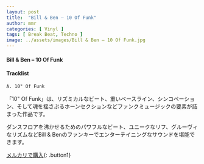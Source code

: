 ```yaml
---
layout: post
title:  "Bill & Ben – 10 Of Funk"
author: mmr
categories: [ Vinyl ]
tags: [ Break Beat, Techno ]
image: ../assets/images/Bill & Ben – 10 Of Funk.jpg
---
```


#### Bill & Ben – 10 Of Funk

#### Tracklist
```md
A. 10" Of Funk
```


「10" Of Funk」は、リズミカルなビート、重いベースライン、シンコペーション、そして魂を揺さぶるホーンセクションなどファンクミュージックの要素が詰まった作品です。

ダンスフロアを沸かせるためのパワフルなビート、ユニークなリフ、グルーヴィなリズムなどBill & Benのファンキーでエンターテイニングなサウンドを堪能できます。


[メルカリで購入](https://jp.mercari.com/item/m76971851665){: .button1}

